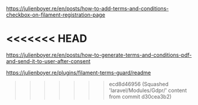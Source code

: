 https://julienboyer.re/en/posts/how-to-add-terms-and-conditions-checkbox-on-filament-registration-page

<<<<<<< HEAD
=======
https://julienboyer.re/en/posts/how-to-generate-terms-and-conditions-pdf-and-send-it-to-user-after-consent


https://julienboyer.re/plugins/filament-terms-guard/readme


>>>>>>> ecd8d46956 (Squashed 'laravel/Modules/Gdpr/' content from commit d30cea3b2)
